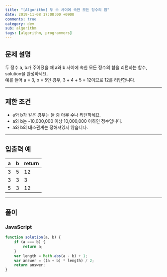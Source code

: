 ```yaml
---
title: "[Algorithm] 두 수 사이에 속한 모든 정수의 합"
date: 2019-11-08 17:00:00 +0900
comments: true
category: dev
sub: algorithm
tags: [algorithm, programmers]
---
```


## 문제 설명
두 정수 a, b가 주어졌을 때 a와 b 사이에 속한 모든 정수의 합을 리턴하는 함수, solution을 완성하세요.  
예를 들어 a = 3, b = 5인 경우, 3 + 4 + 5 = 12이므로 12를 리턴합니다.

---

## 제한 조건
* a와 b가 같은 경우는 둘 중 아무 수나 리턴하세요.  
* a와 b는 -10,000,000 이상 10,000,000 이하인 정수입니다.  
* a와 b의 대소관계는 정해져있지 않습니다.

---

## 입출력 예

|a|b|return|
|---|---|---|
|3|5|12|
|3|3|3|
|5|3|12|

---

## 풀이

### JavaScript
```js
function solution(a, b) {
    if (a === b) {
        return a;
    }
    var length = Math.abs(a - b) + 1;
    var answer = ((a + b) * length) / 2;
    return answer;
}
```